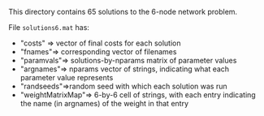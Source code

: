 This directory contains 65 solutions to the 6-node network problem.

File `solutions6.mat` has:

  *  "costs" => vector of final costs for each solution
  * "fnames"=> corresponding vector of filenames
  * "paramvals"=> solutions-by-nparams matrix of parameter values
  * "argnames"=> nparams vector of strings, indicating what each parameter value represents
  * "randseeds"=>random seed with which each solution was run
  * "weightMatrixMap"=> 6-by-6 cell of strings, with each entry indicating the name (in argnames) of the weight in that entry
   
